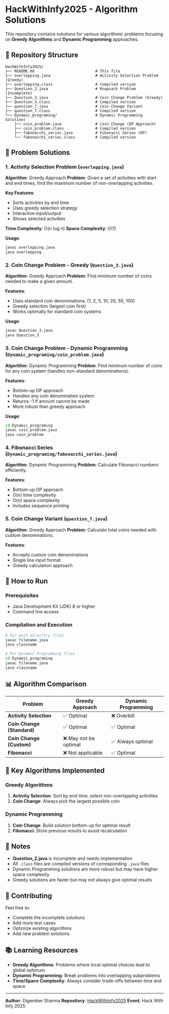 # HackWithInfy2025 - Algorithm Solutions

This repository contains solutions for various algorithmic problems focusing on **Greedy Algorithms** and **Dynamic Programming** approaches.

## 📁 Repository Structure

```
HackWithInfy2025/
├── README.md                           # This file
├── overlepping.java                    # Activity Selection Problem (Greedy)
├── overlepping.class                   # Compiled version
├── Question_2.java                     # Knapsack Problem (Incomplete)
├── Question_3.java                     # Coin Change Problem (Greedy)
├── Question_3.class                    # Compiled version
├── question_7.java                     # Coin Change Variant
├── question_7.class                    # Compiled version
└── Dynamic_programing/                 # Dynamic Programming Solutions
    ├── coin_problem.java               # Coin Change (DP Approach)
    ├── coin_problem.class              # Compiled version
    ├── fabonacchi_seriec.java          # Fibonacci Series (DP)
    └── fabonacchi_seriec.class         # Compiled version
```

## 🎯 Problem Solutions

### 1. Activity Selection Problem (`overlepping.java`)

**Algorithm**: Greedy Approach
**Problem**: Given a set of activities with start and end times, find the maximum number of non-overlapping activities.

**Key Features**:

- Sorts activities by end time
- Uses greedy selection strategy
- Interactive input/output
- Shows selected activities

**Time Complexity**: O(n log n)
**Space Complexity**: O(1)

**Usage**:

```bash
javac overlepping.java
java overlepping
```

### 2. Coin Change Problem - Greedy (`Question_3.java`)

**Algorithm**: Greedy Approach
**Problem**: Find minimum number of coins needed to make a given amount.

**Features**:

- Uses standard coin denominations: [1, 2, 5, 10, 20, 50, 100]
- Greedy selection (largest coin first)
- Works optimally for standard coin systems

**Usage**:

```bash
javac Question_3.java
java Question_3
```

### 3. Coin Change Problem - Dynamic Programming (`Dynamic_programing/coin_problem.java`)

**Algorithm**: Dynamic Programming
**Problem**: Find minimum number of coins for any coin system (handles non-standard denominations).

**Features**:

- Bottom-up DP approach
- Handles any coin denomination system
- Returns -1 if amount cannot be made
- More robust than greedy approach

**Usage**:

```bash
cd Dynamic_programing
javac coin_problem.java
java coin_problem
```

### 4. Fibonacci Series (`Dynamic_programing/fabonacchi_seriec.java`)

**Algorithm**: Dynamic Programming
**Problem**: Calculate Fibonacci numbers efficiently.

**Features**:

- Bottom-up DP approach
- O(n) time complexity
- O(n) space complexity
- Includes sequence printing

### 5. Coin Change Variant (`question_7.java`)

**Algorithm**: Greedy Approach
**Problem**: Calculate total coins needed with custom denominations.

**Features**:

- Accepts custom coin denominations
- Single line input format
- Greedy calculation approach

## 🚀 How to Run

### Prerequisites

- Java Development Kit (JDK) 8 or higher
- Command line access

### Compilation and Execution

```bash
# For main directory files
javac filename.java
java classname

# For Dynamic Programming files
cd Dynamic_programing
javac filename.java
java classname
```

## 📊 Algorithm Comparison

| Problem                    | Greedy Approach       | Dynamic Programming |
| -------------------------- | --------------------- | ------------------- |
| **Activity Selection**     | ✅ Optimal            | ❌ Overkill         |
| **Coin Change (Standard)** | ✅ Optimal            | ✅ Optimal          |
| **Coin Change (Custom)**   | ❌ May not be optimal | ✅ Always optimal   |
| **Fibonacci**              | ❌ Not applicable     | ✅ Optimal          |

## 🔧 Key Algorithms Implemented

### Greedy Algorithms

1. **Activity Selection**: Sort by end time, select non-overlapping activities
2. **Coin Change**: Always pick the largest possible coin

### Dynamic Programming

1. **Coin Change**: Build solution bottom-up for optimal result
2. **Fibonacci**: Store previous results to avoid recalculation

## 📝 Notes

- **Question_2.java** is incomplete and needs implementation
- All `.class` files are compiled versions of corresponding `.java` files
- Dynamic Programming solutions are more robust but may have higher space complexity
- Greedy solutions are faster but may not always give optimal results

## 🤝 Contributing

Feel free to:

- Complete the incomplete solutions
- Add more test cases
- Optimize existing algorithms
- Add new problem solutions

## 📚 Learning Resources

- **Greedy Algorithms**: Problems where local optimal choices lead to global optimum
- **Dynamic Programming**: Break problems into overlapping subproblems
- **Time/Space Complexity**: Always consider trade-offs between time and space

---

**Author**: Digember Sharma
**Repository**: [HackWithInfy2025](https://github.com/Digembersharma/HackWithInfy2025.git)
**Event**: Hack With Infy 2025
